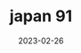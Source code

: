 ---
weight: 91
images: 
- /images/Japan/DSCF9633.jpg
title: japan 91
date: 2023-02-26
tags:
- japan
---